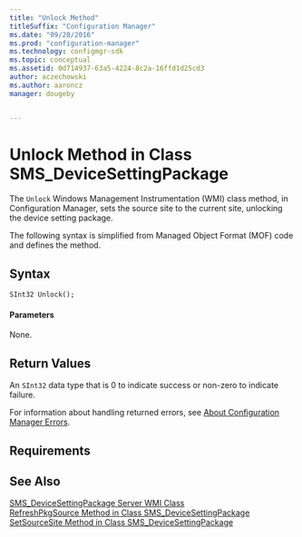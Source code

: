```yaml
---
title: "Unlock Method"
titleSuffix: "Configuration Manager"
ms.date: "09/20/2016"
ms.prod: "configuration-manager"
ms.technology: configmgr-sdk
ms.topic: conceptual
ms.assetid: 0d714937-63a5-4224-8c2a-16ffd1d25cd3
author: aczechowski
ms.author: aaroncz
manager: dougeby


---
```

# Unlock Method in Class SMS_DeviceSettingPackage
The `Unlock` Windows Management Instrumentation (WMI) class method, in Configuration Manager, sets the source site to the current site, unlocking the device setting package.  

 The following syntax is simplified from Managed Object Format (MOF) code and defines the method.  

## Syntax  

```  
SInt32 Unlock();  
```  

#### Parameters  
 None.  

## Return Values  
 An `SInt32` data type that is 0 to indicate success or non-zero to indicate failure.  

 For information about handling returned errors, see [About Configuration Manager Errors](../../../develop/core/understand/about-configuration-manager-errors.md).  

## Requirements  

## See Also  
 [SMS_DeviceSettingPackage Server WMI Class](../../../develop/reference/mdm/sms_devicesettingpackage-server-wmi-class.md)   
 [RefreshPkgSource Method in Class SMS_DeviceSettingPackage](../../../develop/reference/mdm/refreshpkgsource-method-in-class-sms_devicesettingpackage.md)   
 [SetSourceSite Method in Class SMS_DeviceSettingPackage](../../../develop/reference/mdm/setsourcesite-method-in-class-sms_devicesettingpackage.md)
